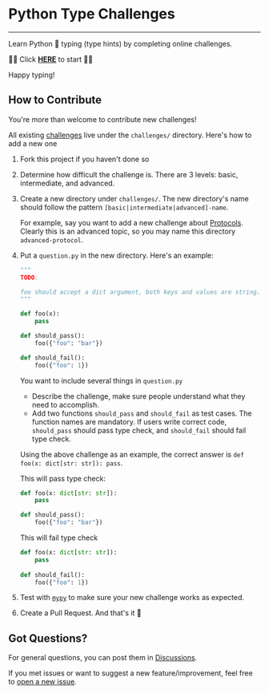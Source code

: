 # Python Type Challenges

---

Learn Python 🐍 typing (type hints) by completing online challenges.

🌟🌟 Click **[HERE](python-type-challenges.zeabur.app)** to start 🌟🌟

Happy typing!

## How to Contribute

You're more than welcome to contribute new challenges!

All existing [challenges](https://github.com/laike9m/Python-Type-Challenges/tree/main/challenges) live under the `challenges/` directory. Here's how to add a new one

1. Fork this project if you haven't done so

2. Determine how difficult the challenge is. There are 3 levels: basic, intermediate, and advanced.

3. Create a new directory under `challenges/`. The new directory's name should follow the pattern `[basic|intermediate|advanced]-name`.

   For example, say you want to add a new challenge about [Protocols](https://mypy.readthedocs.io/en/stable/protocols.html). Clearly this is an advanced topic, so you may name this directory `advanced-protocol`.

4. Put a `question.py` in the new directory. Here's an example:
   ```python
   """
   TODO:
   
   foo should accept a dict argument, both keys and values are string.
   """
   
   def foo(x):
       pass
   
   def should_pass():
       foo({"foo": "bar"})
   
   def should_fail():
       foo({"foo": 1})
   ```

   You want to include several things in `question.py`

   - Describe the challenge, make sure people understand what they need to accomplish.
   - Add two functions `should_pass` and `should_fail` as test cases. The function names are mandatory. If users write correct code, `should_pass` should pass type check, and `should_fail` should fail type check.

   Using the above challenge as an example, the correct answer is `def foo(x: dict[str: str]): pass`.

   This will pass type check:

   ```python
   def foo(x: dict[str: str]):
       pass
   
   def should_pass():
       foo({"foo": "bar"})
   ```

   This will fail type check

   ```python
   def foo(x: dict[str: str]):
       pass
     
   def should_fail():
       foo({"foo": 1})
   ```

5. Test with [`mypy`](https://mypy.readthedocs.io/) to make sure your new challenge works as expected.

6. Create a Pull Request. And that's it 🙂

## Got Questions?

For general questions, you can post them in [Discussions](https://github.com/laike9m/Python-Type-Challenges/discussions).

If you met issues or want to suggest a new feature/improvement, feel free to [open a new issue](https://github.com/laike9m/Python-Type-Challenges/issues/new).





